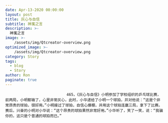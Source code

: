 ```yaml
---
date: Apr-13-2020 00:00:00
layout: post
title: 灰心与自信
subtitle: 神寓之言
description: >-
  神寓之言
image: >-
    /assets/img/Qtcreator-overview.png
optimized_image: >-
    /assets/img/Qtcreator-overview.png
category: Story
tags:
  - blog
  - Story
author: Ron
paginate: true
---
```


							　　465，《灰心与自信》小明参加了学校组织的乒乓球比赛，前两局，小明都输了，心里非常灰心，此时，小华递给了小明一个球拍，并对他说：“这是个非常昂贵的球拍，很好用。”小明接过了球拍，自信心爆棚，并用这个球拍连赢三局，拿下了比赛。赛后，兴奋的小明对小华说：“这个昂贵的球拍果然非常好用。”小华听了，笑了一笑，说：“我骗你的，这只是个普通的球拍而已。”
							
							
						